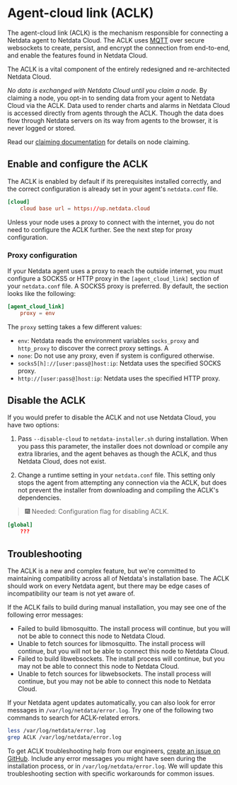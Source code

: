 <!--
---
title: "Agent-cloud link (ACLK)"
description: "The agent-cloud link (ACLK) is the mechanism responsible for connecting a Netdata agent to Netdata Cloud. 
The ACLK uses MQTT over secure websockets to create, persist, and encrypt the connection from end-to-end, and enable 
the features found in Netdata Cloud."
date: 2020-03-23
custom_edit_url: https://github.com/netdata/netdata/edit/master/aclk/README.md
---
-->

# Agent-cloud link (ACLK)

The agent-cloud link (ACLK) is the mechanism responsible for connecting a Netdata agent to Netdata Cloud. The ACLK uses
[MQTT](https://en.wikipedia.org/wiki/MQTT) over secure websockets to create, persist, and encrypt the connection from
end-to-end, and enable the features found in Netdata Cloud.

The ACLK is a vital component of the entirely redesigned and re-architected Netdata Cloud.

_No data is exchanged with Netdata Cloud until you claim a node._ By claiming a node, you opt-in to sending data from
your agent to Netdata Cloud via the ACLK. Data used to render charts and alarms in Netdata Cloud is accessed directly
from agents through the ACLK. Though the data does flow through Netdata servers on its way from agents to the browser,
it is never logged or stored.

Read our [claiming documentation](../claim/README.md) for details on node claiming.

## Enable and configure the ACLK

The ACLK is enabled by default if its prerequisites installed correctly, and the correct configuration is already set in
your agent's `netdata.conf` file.

```conf
[cloud]
    cloud base url = https://up.netdata.cloud
```

Unless your node uses a proxy to connect with the internet, you do not need to configure the ACLK further. See the next
step for proxy configuration.

### Proxy configuration

If your Netdata agent uses a proxy to reach the outside internet, you must configure a SOCKS5 or HTTP proxy in the
`[agent_cloud_link]` section of your `netdata.conf` file. A SOCKS5 proxy is preferred. By default, the section looks
like the following:

```conf
[agent_cloud_link]
    proxy = env
```

The `proxy` setting takes a few different values:

-   `env`: Netdata reads the environment variables `socks_proxy` and `http_proxy` to discover the correct
    proxy settings. A 
-   `none`: Do not use any proxy, even if system is configured otherwise.
-   `socks5[h]://[user:pass@]host:ip`: Netdata uses the specified SOCKS proxy.
-   `http://[user:pass@]host:ip`: Netdata uses the specified HTTP proxy.

## Disable the ACLK

If you would prefer to disable the ACLK and not use Netdata Cloud, you have two options:

1.  Pass `--disable-cloud` to `netdata-installer.sh` during installation. When you pass this parameter, the installer
    does not download or compile any extra libraries, and the agent behaves as though the ACLK, and thus Netdata Cloud,
    does not exist.

2.  Change a runtime setting in your `netdata.conf` file. This setting only stops the agent from attempting any
    connection via the ACLK, but does not prevent the installer from downloading and compiling the ACLK's dependencies.

> 🎆 Needed: Configuration flag for disabling ACLK.

```conf
[global]
    ???
```

## Troubleshooting

The ACLK is a new and complex feature, but we're committed to maintaining compatibility across all of Netdata's
installation base. The ACLK should work on every Netdata agent, but there may be edge cases of incompatibility our team
is not yet aware of.

If the ACLK fails to build during manual installation, you may see one of the following error messages:

-   Failed to build libmosquitto. The install process will continue, but you will not be able to connect this node to
    Netdata Cloud.
-   Unable to fetch sources for libmosquitto. The install process will continue, but you will not be able to connect
    this node to Netdata Cloud.
-   Failed to build libwebsockets. The install process will continue, but you may not be able to connect this node to
    Netdata Cloud.
-   Unable to fetch sources for libwebsockets. The install process will continue, but you may not be able to connect
    this node to Netdata Cloud.

If your Netdata agent updates automatically, you can also look for error messages in `/var/log/netdata/error.log`. Try
one of the following two commands to search for ACLK-related errors.

```bash
less /var/log/netdata/error.log
grep ACLK /var/log/netdata/error.log
```

To get ACLK troubleshooting help from our engineers, [create an issue on
GitHub](https://github.com/netdata/netdata/issues/new?labels=bug%2C+needs+triage%2C+ACLK&template=bug_report.md&title=The+installer+failed+to+prepare+the+required+dependencies+for+Netdata+Cloud+functionality).
Include any error messages you might have seen during the installation process, or in `/var/log/netdata/error.log`. We
will update this troubleshooting section with specific workarounds for common issues.
